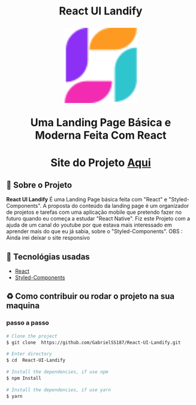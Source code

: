 <h1 align="center">
    <p>React UI Landify</p>
    <img src="public\Logo.svg" height="200" />
    <p>Uma Landing Page Básica e Moderna Feita Com React <p>
</h1>

<h1 align="center">Site do Projeto
<a href="https://react-my-ui-landify.surge.sh/">
Aqui</a></h1>


## 📕 Sobre o Projeto

**React UI Landify** É uma Landing Page básica feita com "React" e "Styled-Components". A proposta do conteúdo da landing page é um organizador de projetos e tarefas com uma aplicação mobile que pretendo fazer no futuro quando eu começa a estudar "React Native". Fiz este Projeto com a ajuda de um canal do youtube por que estava mais interessado em aprender mais do que eu já sabia, sobre o "Styled-Components".  OBS : Ainda irei deixar o site responsivo

## 🔨 Tecnológias usadas

- [React](https://pt-br.reactjs.org/)
- [Styled-Components](https://openbase.com/js/styled-components)

## ♻ Como contribuir ou rodar o projeto na sua maquina

### passo a passo

```bash
# Clone the project
$ git clone  https://github.com/GabrielSS187/React-UI-Landify.git
```

```bash
# Enter directory
$ cd  React-UI-Landify
```

```bash
# Install the dependencies, if use npm
$ npm Install
```

```bash
# Install the dependencies, if use yarn
$ yarn
```
